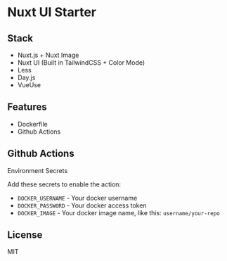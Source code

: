 # Nuxt UI Starter

## Stack
- Nuxt.js + Nuxt Image
- Nuxt UI (Built in TailwindCSS + Color Mode)
- Less
- Day.js
- VueUse

## Features
- Dockerfile
- Github Actions

## Github Actions

Environment Secrets

Add these secrets to enable the action: 

- `DOCKER_USERNAME` - Your docker username
- `DOCKER_PASSWORD` - Your docker access token
- `DOCKER_IMAGE` - Your docker image name, like this: `username/your-repo`

## License
MIT
